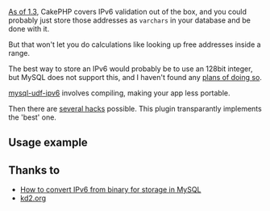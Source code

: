 [As of 1.3](http://book.cakephp.org/view/1581/Miscellaneous), 
CakePHP covers IPv6 validation out of the box, and you could probably
just store those addresses as `varchars` in your database and be done with it.

But that won't let you do calculations like looking up free addresses
inside a range.

The best way to store an IPv6 would probably be to use an 128bit integer, but
MySQL does not support this, and I haven't found any
[plans of doing so](http://bugs.mysql.com/bug.php?id=3318).

[mysql-udf-ipv6](https://bitbucket.org/watchmouse/mysql-udf-ipv6/)
involves compiling, making your app less portable.

Then there are [several hacks](http://www.koopman.me/2008/04/storing-ipv6-ips-in-mysql/)
possible. This plugin transparantly implements the 'best' one.

## Usage example



## Thanks to

 - [How to convert IPv6 from binary for storage in MySQL](http://stackoverflow.com/questions/1120371/how-to-convert-ipv6-from-binary-for-storage-in-mysql)
 - [kd2.org](http://svn.kd2.org/svn/misc/libs/tools/ip_utils.php)
